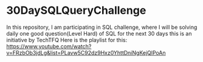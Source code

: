 # 30DaySQLQueryChallenge
In this repository, I am participating in SQL challenge, where I will be solving daily one good question(Level Hard) of SQL for the next 30 days this is an initiative by TechTFQ
Here is the playlist for this: https://www.youtube.com/watch?v=FRzbOb3jdLg&list=PLavw5C92dz9Hxz0YhttDniNgKejQlPoAn

